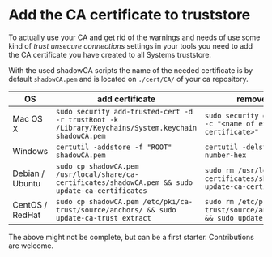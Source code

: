 # Add the CA certificate to truststore

To actually use your CA and get rid of the warnings and needs of use some kind of _trust unsecure connections_ settings in your tools you need to add the CA certificate you have created to all Systems truststore.


With the used shadowCA scripts the name of the needed certificate is by default `shadowCA.pem` and is located on `./cert/CA/` of your ca repository.




| OS | add certificate | remove certificate
| --- | --- | --- |
| Mac OS X | `sudo security add-trusted-cert -d -r trustRoot -k /Library/Keychains/System.keychain shadowCA.pem` | `sudo security delete-certificate -c "<name of existing certificate>" ` |
| Windows | `certutil -addstore -f "ROOT" shadowCA.pem` | `certutil -delstore "ROOT" serial-number-hex` | 
| Debian / Ubuntu | `sudo cp shadowCA.pem /usr/local/share/ca-certificates/shadowCA.pem && sudo update-ca-certificates` | `sudo rm /usr/local/share/ca-certificates/shadowCA.pem && sudo update-ca-certificates --fresh` | 
| CentOS / RedHat |`sudo cp shadowCA.pem /etc/pki/ca-trust/source/anchors/ && sudo update-ca-trust extract` | `sudo rm /etc/pki/ca-trust/source/anchors/shadowCA.pem && sudo update-ca-trust extract` |

The above might not be complete, but can be a first starter. Contributions are welcome.

